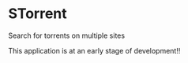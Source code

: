 # STorrent
Search for torrents on multiple sites

This application is at an early stage of development!!
